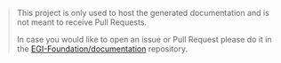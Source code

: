 <!-- markdownlint-disable first-line-h1 -->
> This project is only used to host the generated documentation and is not
> meant to receive Pull Requests.
>
> In case you would like to open an issue or Pull Request please do it in the
> [EGI-Foundation/documentation](https://github.com/EGI-Foundation/documentation)
> repository.
